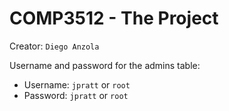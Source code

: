 # COMP3512 - The Project

Creator: `Diego Anzola`

Username and password for the admins table:

- Username: `jpratt` or `root`
- Password: `jpratt` or `root`
